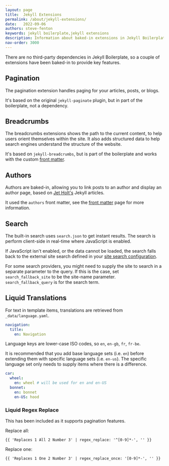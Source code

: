 ```yaml
---
layout: page
title:  Jekyll Extensions
permalink: /about/jekyll-extensions/
date:   2022-09-06
authors: steve-fenton
keywords: jekyll boilerplate,jekyll extensions
description: Information about baked-in extensions in Jekyll Boilerplate.
nav-order: 3000
---
```


There are no third-party dependencies in Jekyll Boilerplate, so a couple of extensions have been baked-in to provide key features.

## Pagination

The pagination extension handles paging for your articles, posts, or blogs.

It's based on the original `jekyll-paginate` plugin, but in part of the boilerplate, not a dependency.

## Breadcrumbs

The breadcrumbs extensions shows the path to the current content, to help users orient themselves within the site. It also adds structured data to help search engines understand the structure of the website.

It's based on `jekyll-breadcrumbs`, but is part of the boilerplate and works with the custom [front matter](/about/front-matter/).

## Authors

Authors are baked-in, allowing you to link posts to an author and display an author page, based on [Jet Holt's](https://jetholt.com/jekyll/) Jekyll articles.

It used the `authors` front matter, see the [front matter](/about/front-matter/) page for more information.

## Search

The built-in search uses `search.json` to get instant results. The search is perform client-side in real-time where JavaScript is enabled.

If JavaScript isn't enabled, or the data cannot be loaded, the search falls back to the external site search defined in your [site search configuration](/about/config-options/#search-options).

For some search providers, you might need to supply the site to search in a separate parameter to the query. If this is the case, set `search_fallback_site` to be the site-name parameter. `search_fallback_query` is for the search term.

## Liquid Translations

For text in template items, translations are retrieved from `_data/language.yaml`.

```yaml
navigation:
  title:
    en: Navigation
```

Language keys are lower-case ISO codes, so `en`, `en-gb`, `fr`, `fr-be`.

It is recommended that you add base language sets (i.e. `en`) before extending them with specific language sets (i.e. `en-us`). The specific language set only needs to supply items where there is a difference.

```yaml
car:
  wheel:
    en: wheel # will be used for en and en-US
  bonnet:
    en: bonnet
    en-US: hood
```

### Liquid Regex Replace

This has been included as it supports pagination features.

Replace all:

    {{ 'Replaces 1 All 2 Number 3' | regex_replace: '^[0-9]*-', '' }}

Replace one:

    {{ 'Replaces 1 One 2 Number 3' | regex_replace_once: '[0-9]*-', '' }}